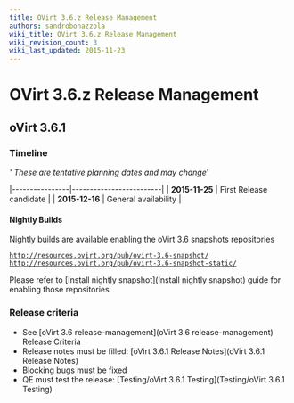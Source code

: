 ```yaml
---
title: OVirt 3.6.z Release Management
authors: sandrobonazzola
wiki_title: OVirt 3.6.z Release Management
wiki_revision_count: 3
wiki_last_updated: 2015-11-23
---
```


# OVirt 3.6.z Release Management

## oVirt 3.6.1

### Timeline

*' These are tentative planning dates and may change*'

|----------------|-------------------------|
| **2015-11-25** | First Release candidate |
| **2015-12-16** | General availability    |

#### Nightly Builds

Nightly builds are available enabling the oVirt 3.6 snapshots repositories

[`http://resources.ovirt.org/pub/ovirt-3.6-snapshot/`](http://resources.ovirt.org/pub/ovirt-3.6-snapshot/)
[`http://resources.ovirt.org/pub/ovirt-3.6-snapshot-static/`](http://resources.ovirt.org/pub/ovirt-3.6-snapshot-static/)

Please refer to [Install nightly snapshot](Install nightly snapshot) guide for enabling those repositories

### Release criteria

*   See [oVirt 3.6 release-management](oVirt 3.6 release-management) Release Criteria
*   Release notes must be filled: [oVirt 3.6.1 Release Notes](oVirt 3.6.1 Release Notes)
*   Blocking bugs must be fixed
*   QE must test the release: [Testing/oVirt 3.6.1 Testing](Testing/oVirt 3.6.1 Testing)
